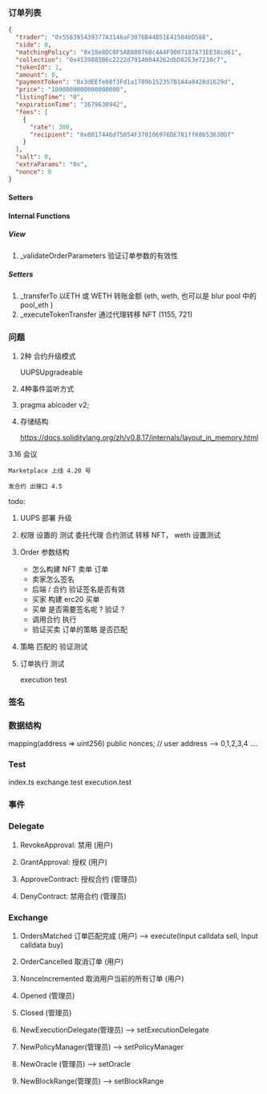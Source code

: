### 订单列表
``` json
{
  "trader": "0x558395439377A3146aF3076B44B51E41504bD588",
  "side": 0,
  "matchingPolicy": "0x18e8DC0F5AB80076Bc4A4F9007187A73EE38cd61",
  "collection": "0x4539885B6c2222d79140044262dbD82E3e7238c7",
  "tokenId": 1,
  "amount": 0,
  "paymentToken": "0x3dEEfe08f3Fd1a1789b152357B1A4a8428d1629d",
  "price": "1000000000000000000",
  "listingTime": "0",
  "expirationTime": "1679630942",
  "fees": [
    {
      "rate": 300,
      "recipient": "0x0017446d75054F370106976DE781ff60b53630Df"
    }
  ],
  "salt": 0,
  "extraParams": "0x",
  "nonce": 0
}

```


#### Setters

#### Internal Functions
##### View

1. _validateOrderParameters  验证订单参数的有效性

##### Setters

1. _transferTo  以ETH 或 WETH 转账金额 (eth, weth, 也可以是 blur pool 中的 pool_eth )
2. _executeTokenTransfer 通过代理转移 NFT (1155, 721)



### 问题

1. 2种 合约升级模式

    UUPSUpgradeable

2. 4种事件监听方式

3. pragma abicoder v2;

4. 存储结构

    https://docs.soliditylang.org/zh/v0.8.17/internals/layout_in_memory.html

    




3.16 会议

    Marketplace 上线 4.20 号

    发合约 出接口 4.5

 

todo:


1. UUPS 部署 
    升级

2. 权限 设置的 测试 
    委托代理 合约测试
    转移 NFT， weth 设置测试

4. Order 参数结构 
    * 怎么构建 NFT 卖单 订单
    * 卖家怎么签名
    * 后端 / 合约 验证签名是否有效
    * 买家 构建 erc20 买单
    * 买单 是否需要签名呢 ? 验证？
    * 调用合约 执行 
    * 验证买卖 订单的策略 是否匹配


5. 策略 匹配的 验证测试 

6. 订单执行 测试

    execution test





### 签名

### 数据结构

<!-- mapping(bytes32 => bool) public cancelledOrFilled; -->
mapping(address => uint256) public nonces; // user address --> 0,1,2,3,4 ....


### Test

index.ts
exchange.test
execution.test




### 事件

### Delegate
1. RevokeApproval: 禁用 (用户) 
2. GrantApproval: 授权 (用户)

3. ApproveContract: 授权合约 (管理员)
4. DenyContract: 禁用合约 (管理员)

### Exchange

1. OrdersMatched 订单匹配完成 (用户) --> execute(Input calldata sell, Input calldata buy)
2. OrderCancelled 取消订单 (用户)
3. NonceIncremented 取消用户当前的所有订单 (用户)

1. Opened (管理员)
2. Closed (管理员)
3. NewExecutionDelegate(管理员) --> setExecutionDelegate
4. NewPolicyManager(管理员) --> setPolicyManager
5. NewOracle (管理员)   --> setOracle
6. NewBlockRange(管理员)  --> setBlockRange

